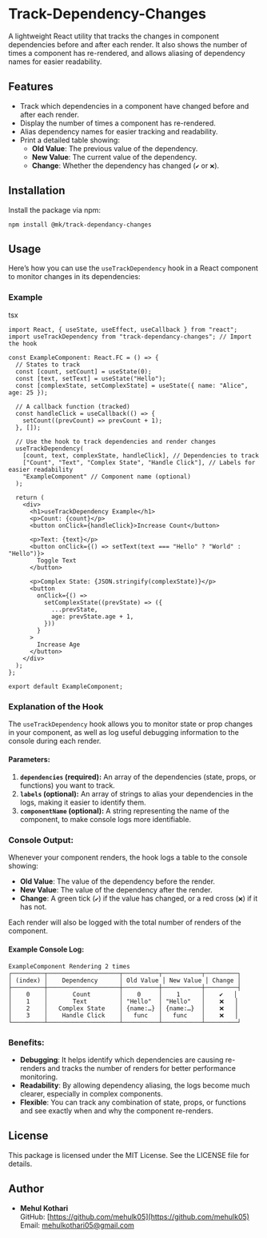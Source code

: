 # Track-Dependency-Changes

A lightweight React utility that tracks the changes in component dependencies before and after each render. It also shows the number of times a component has re-rendered, and allows aliasing of dependency names for easier readability.

## Features

-   Track which dependencies in a component have changed before and after each render.
-   Display the number of times a component has re-rendered.
-   Alias dependency names for easier tracking and readability.
-   Print a detailed table showing:
    -   **Old Value**: The previous value of the dependency.
    -   **New Value**: The current value of the dependency.
    -   **Change**: Whether the dependency has changed (`✔️` or `❌`).

## Installation

Install the package via npm:


`npm install @mk/track-dependancy-changes `

## Usage

Here’s how you can use the `useTrackDependency` hook in a React component to monitor changes in its dependencies:

### Example

tsx

```
import React, { useState, useEffect, useCallback } from "react";
import useTrackDependency from "track-dependancy-changes"; // Import the hook

const ExampleComponent: React.FC = () => {
  // States to track
  const [count, setCount] = useState(0);
  const [text, setText] = useState("Hello");
  const [complexState, setComplexState] = useState({ name: "Alice", age: 25 });

  // A callback function (tracked)
  const handleClick = useCallback(() => {
    setCount((prevCount) => prevCount + 1);
  }, []);

  // Use the hook to track dependencies and render changes
  useTrackDependency(
    [count, text, complexState, handleClick], // Dependencies to track
    ["Count", "Text", "Complex State", "Handle Click"], // Labels for easier readability
    "ExampleComponent" // Component name (optional)
  );

  return (
    <div>
      <h1>useTrackDependency Example</h1>
      <p>Count: {count}</p>
      <button onClick={handleClick}>Increase Count</button>

      <p>Text: {text}</p>
      <button onClick={() => setText(text === "Hello" ? "World" : "Hello")}>
        Toggle Text
      </button>

      <p>Complex State: {JSON.stringify(complexState)}</p>
      <button
        onClick={() =>
          setComplexState((prevState) => ({
            ...prevState,
            age: prevState.age + 1,
          }))
        }
      >
        Increase Age
      </button>
    </div>
  );
};

export default ExampleComponent;

```

### Explanation of the Hook

The `useTrackDependency` hook allows you to monitor state or prop changes in your component, as well as log useful debugging information to the console during each render.

#### Parameters:

1.  **`dependencies` (required):** An array of the dependencies (state, props, or functions) you want to track.
2.  **`labels` (optional):** An array of strings to alias your dependencies in the logs, making it easier to identify them.
3.  **`componentName` (optional):** A string representing the name of the component, to make console logs more identifiable.

### Console Output:

Whenever your component renders, the hook logs a table to the console showing:

-   **Old Value**: The value of the dependency before the render.
-   **New Value**: The value of the dependency after the render.
-   **Change**: A green tick (`✔️`) if the value has changed, or a red cross (`❌`) if it has not.

Each render will also be logged with the total number of renders of the component.

#### Example Console Log:

```
ExampleComponent Rendering 2 times
┌─────────┬────────────────────┬──────────┬───────────┬─────────┐
│ (index) │    Dependency      │ Old Value │ New Value │ Change │
├─────────┼────────────────────┼──────────┼───────────┼─────────┤
│    0    │       Count        │    0     │    1      │    ✔️   │
│    1    │       Text         │ "Hello"  │ "Hello"   │    ❌   │
│    2    │   Complex State    │ {name:…} │ {name:…}  │    ❌   │
│    3    │    Handle Click    │   func   │   func    │    ❌   │ 
└─────────┴────────────────────┴──────────┴───────────┴─────────┘
```

### Benefits:

-   **Debugging**: It helps identify which dependencies are causing re-renders and tracks the number of renders for better performance monitoring.
-   **Readability**: By allowing dependency aliasing, the logs become much clearer, especially in complex components.
-   **Flexible**: You can track any combination of state, props, or functions and see exactly when and why the component re-renders.

## License

This package is licensed under the MIT License. See the LICENSE file for details.

## Author

-   **Mehul Kothari**  
    GitHub: [https://github.com/mehulk05](https://github.com/mehulk05)  
    Email: mehulkothari05@gmail.com